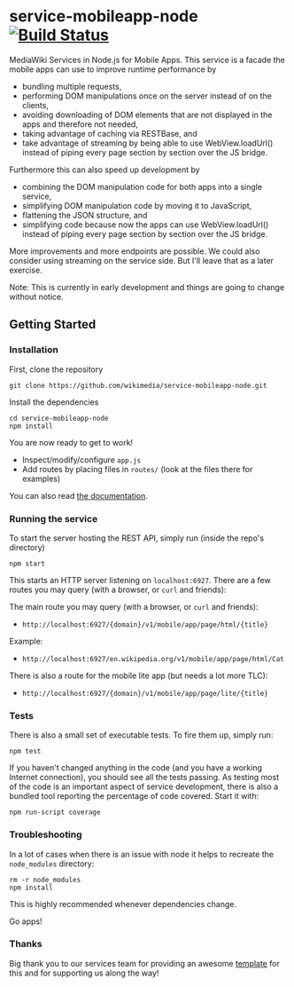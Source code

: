 # service-mobileapp-node [![Build Status](https://travis-ci.org/wikimedia/service-mobileapp-node.svg?branch=master)](https://travis-ci.org/wikimedia/service-mobileapp-node)

MediaWiki Services in Node.js for Mobile Apps.
This service is a facade the mobile apps can use to improve runtime performance by
* bundling multiple requests,
* performing DOM manipulations once on the server instead of on the clients,
* avoiding downloading of DOM elements that are not displayed in the apps and therefore not needed,
* taking advantage of caching via RESTBase, and
* take advantage of streaming by being able to use WebView.loadUrl() instead of piping every page section by section over the JS bridge.

Furthermore this can also speed up development by
* combining the DOM manipulation code for both apps into a single service,
* simplifying DOM manipulation code by moving it to JavaScript,
* flattening the JSON structure, and
* simplifying code because now the apps can use WebView.loadUrl() instead of piping every page section by section over the JS bridge.

More improvements and more endpoints are possible. We could also consider using streaming on the service side. But I'll leave that as a later exercise.

Note: This is currently in early development and things are going to change without notice.

## Getting Started

### Installation

First, clone the repository

```
git clone https://github.com/wikimedia/service-mobileapp-node.git
```

Install the dependencies

```
cd service-mobileapp-node
npm install
```

You are now ready to get to work!

* Inspect/modify/configure `app.js`
* Add routes by placing files in `routes/` (look at the files there for examples)

You can also read [the documentation](doc/).

### Running the service

To start the server hosting the REST API, simply run (inside the repo's directory)

```
npm start
```

This starts an HTTP server listening on `localhost:6927`. There are a few
routes you may query (with a browser, or `curl` and friends):

The main route you may query (with a browser, or `curl` and friends):
* `http://localhost:6927/{domain}/v1/mobile/app/page/html/{title}`

Example:
* `http://localhost:6927/en.wikipedia.org/v1/mobile/app/page/html/Cat`

There is also a route for the mobile lite app (but needs a lot more TLC):
* `http://localhost:6927/{domain}/v1/mobile/app/page/lite/{title}`

### Tests

There is also a small set of executable tests. To fire them up, simply run:

```
npm test
```

If you haven't changed anything in the code (and you have a working Internet
connection), you should see all the tests passing. As testing most of the code
is an important aspect of service development, there is also a bundled tool
reporting the percentage of code covered. Start it with:

```
npm run-script coverage
```

### Troubleshooting

In a lot of cases when there is an issue with node it helps to recreate the
`node_modules` directory:

```
rm -r node_modules
npm install
```

This is highly recommended whenever dependencies change.

Go apps!

### Thanks

Big thank you to our services team for providing an awesome
[template](https://github.com/wikimedia/service-template-node)
for this and for supporting us along the way!


